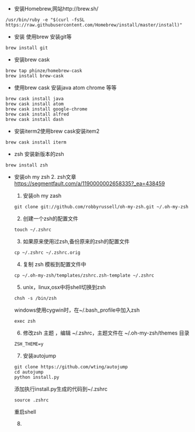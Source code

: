 * 安装Homebrew,网站http://brew.sh/
```
/usr/bin/ruby -e "$(curl -fsSL https://raw.githubusercontent.com/Homebrew/install/master/install)"
```

* 安装 使用brew 安装git等
```
brew install git
```

* 安装brew cask
```
brew tap phinze/homebrew-cask
brew install brew-cask
```

* 使用brew cask 安装java atom chrome 等等
```
brew cask install java
brew cask install atom
brew cask install google-chrome
brew cask install alfred
brew cask install dash
```

* 安装iterm2使用brew cask安装item2
```
brew cask install iterm
```

* zsh 安装新版本的zsh
```
brew install zsh
```

* 安装oh my zsh
  2. zsh文章 https://segmentfault.com/a/1190000002658335?_ea=438459
  1. 安装oh my zash
  ```
  git clone git://github.com/robbyrussell/oh-my-zsh.git ~/.oh-my-zsh
  ```
  2. 创建一个zsh的配置文件
  ```
  touch ~/.zshrc
  ```
  3. 如果原来使用过zsh,备份原来的zsh的配置文件
  ```
  cp ~/.zshrc ~/.zshrc.orig
  ```
  4. 复制 zsh 模板到配置文件中
  ```
  cp ~/.oh-my-zsh/templates/zshrc.zsh-template ~/.zshrc
  ```  
  5. unix，linux,osx中将shell切换到zsh
  ```
  chsh -s /bin/zsh
  ```
  windows使用cygwin时，在~/.bash_profile中加入zsh
  ```
  exec zsh
  ```
  6. 修改zsh 主题 ，编辑 ~/.zshrc，主题文件在 ~/.oh-my-zsh/themes 目录
  ```
  ZSH_THEME=y
  ```
  7. 安装autojump
  ```
  git clone https://github.com/wting/autojump
  cd autojump
  python install.py
  ```
  添加执行install.py生成的代码到~/.zshrc
  ```
  source .zshrc
  ```
  重启shell
  
  8.
